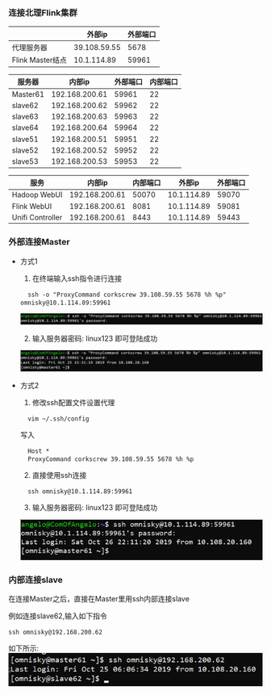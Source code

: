 ### 连接北理Flink集群
||外部ip|外部端口|
|---|---|---|
|代理服务器|39.108.59.55|5678|
|Flink Master结点|10.1.114.89|59961|

|服务器|内部ip|外部端口|内部端口|
|---|---|---|---|
|Master61|192.168.200.61|59961|22|
|slave62|192.168.200.62|59962|22|
|slave63|192.168.200.63|59963|22|
|slave64|192.168.200.64|59964|22|
|slave51|192.168.200.51|59951|22|
|slave52|192.168.200.52|59952|22|
|slave53|192.168.200.53|59953|22|

|服务|内部ip|内部端口|外部ip|外部端口|
|---|---|---|---|---|
|Hadoop WebUI|192.168.200.61|50070|10.1.114.89|59070|
|Flink WebUI|192.168.200.61|8081|10.1.114.89|59081|
|Unifi Controller|192.168.200.61|8443|10.1.114.89|59443|

### 外部连接Master

+ 方式1
    1. 在终端输入ssh指令进行连接
    >
        ssh -o "ProxyCommand corkscrew 39.108.59.55 5678 %h %p" omnisky@10.1.114.89:59961
    ![](images/2019-10-25-15-31-58.png)

    2. 输入服务器密码: linux123 即可登陆成功
    >
    ![](images/2019-10-25-15-32-22.png)

+ 方式2
    1. 修改ssh配置文件设置代理
    > 
        vim ~/.ssh/config
    写入
    >
        Host *
        ProxyCommand corkscrew 39.108.59.55 5678 %h %p
    2. 直接使用ssh连接
    >   
        ssh omnisky@10.1.114.89:59961
    3. 输入服务器密码: linux123 即可登陆成功
    >
    ![](images/2019-10-26-22-14-12.png)

### 内部连接slave

在连接Master之后，直接在Master里用ssh内部连接slave

例如连接slave62,输入如下指令
>
    ssh omnisky@192.168.200.62
如下所示:
![](images/2019-10-26-22-15-48.png)
